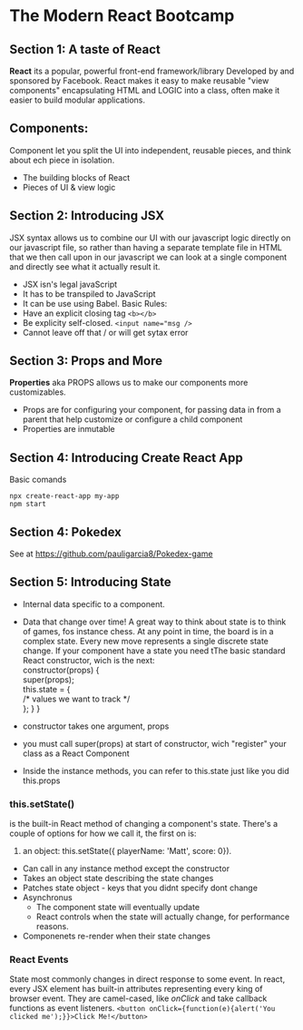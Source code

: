 # The Modern React Bootcamp
## Section 1: A taste of React
**React** its a popular, powerful front-end framework/library Developed by and sponsored by Facebook. React makes it easy to make reusable "view components" encapsulating HTML and LOGIC into a class, often make it easier to build modular applications.
## Components: 
Component let you split the UI into independent, reusable pieces, and think about ech piece in isolation.
- The building blocks of React
- Pieces of UI & view logic
## Section 2: Introducing JSX
JSX syntax allows us to combine our UI with our javascript logic directly on our javascript file, so rather than having a separate template file in HTML that we then call upon in our javascript we can look at a single component and directly see what it actually result it.  
- JSX isn's legal javaScript
- It has to be transpiled to JavaScript
- It can be use using Babel.
Basic Rules: 
- Have an explicit closing tag `<b></b>`
- Be explicity self-closed. `<input name="msg />`
- Cannot leave off that / or will get sytax error
## Section 3: Props and More
**Properties** aka PROPS allows us to make our components more customizables.
- Props are for configuring your component, for passing data in from a parent that help customize or configure a child component
- Properties are inmutable 
## Section 4: Introducing Create React App
Basic comands
```
npx create-react-app my-app
npm start
```
## Section 4: Pokedex
See at https://github.com/pauligarcia8/Pokedex-game
## Section 5: Introducing State
- Internal data specific to a component.
- Data that change over time!
A great way to think about state is to think of games, fos instance chess. At any point in time, the board is in a complex state. Every new move represents a single discrete state change.
If your component have a state you need tThe basic standard React constructor, wich is the next:  
constructor(props) {  
    super(props);  
    this.state =  {  
            /* values we want to track */  
        };
    }
}

- constructor takes one argument, props
- you must call super(props) at start of constructor, wich "register" your class as a React Component
- Inside the instance methods, you can refer to this.state just like you did this.props
### this.setState() 
is the built-in React method of changing a component's state. There's a couple of options for how we call it, the first on is:
1. an object:
this.setState({ playerName: 'Matt', score: 0}). 
- Can call in any instance method except the constructor
- Takes an object state describing the state changes
- Patches state object - keys that you didnt specify dont change
- Asynchronus
    - The component state will eventually update
    - React controls when the state will actually change, for performance reasons.
- Componenets re-render when their state changes
### React Events
State most commonly changes in direct response to some event. In react, every JSX element has built-in attributes representing every king of browser event. They are camel-cased, like *onClick* and take callback functions as event listeners.
`<button onClick={function(e){alert('You clicked me');}}>Click Me!</button>`
